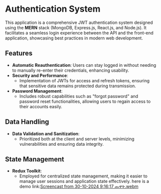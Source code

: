 # Authentication System

This application is a comprehensive JWT authentication system designed using the **MERN** stack (MongoDB, Express.js, React.js, and Node.js). It facilitates a seamless login experience between the API and the front-end application, showcasing best practices in modern web development.

## Features

- **Automatic Reauthentication**: Users can stay logged in without needing to manually re-enter their credentials, enhancing usability.
- **Security and Performance**: 
  - Implementation of JWTs for access and refresh tokens, ensuring that sensitive data remains protected during transmission.
- **Password Management**: 
  - Includes robust capabilities such as "forgot password" and password reset functionalities, allowing users to regain access to their accounts easily.
  
## Data Handling

- **Data Validation and Sanitization**: 
  - Prioritized both at the client and server levels, minimizing vulnerabilities and ensuring data integrity.
  
## State Management

- **Redux Toolkit**: 
  - Employed for centralized state management, making it easier to manage user sessions and application state effectively.
  here is a demo link:[Screencast from 30-10-2024  9:16:17 ጡዋት.webm](https://github.com/user-attachments/assets/8e4b2688-25db-4142-89f4-1bd6d856d8c4)